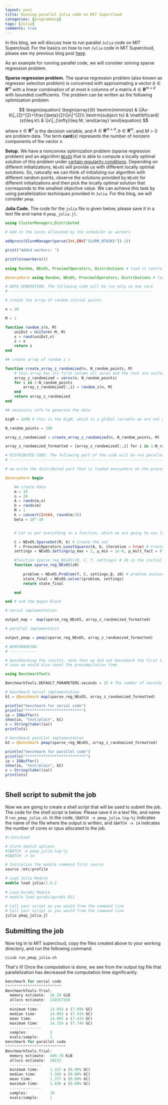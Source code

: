 ```yaml
---
layout: post 
title: Running parallel Julia code on MIT Supercloud
categories: [programming] 
tags: [Julia]
comments: true 
---
```


In this blog, we will discuss how to run  parallel `Julia` code on MIT Supercloud. For the basics on how to run `Julia` code in MIT Supercloud, please see my previous blog post [here](https://shuvomoy.github.io/blog/programming/2020/01/24/Running-Julia-code-on-MIT-supercloud.html). <!-- more -->

As an example for running parallel code, we will consider solving sparse regression problem. 

**Sparse regression problem.** The sparse regression problem (also known as regressor selection problem) is concerned with approximating a vector $b\in\mathbf{R}^{m}$ with a linear combination of at most $k$ columns of a matrix $A\in\mathbf{R}^{m\times d}$ with bounded coefficients. The problem can be written as the following optimization problem


$$
\begin{equation}
\begin{array}{ll}
\textrm{minimize} & \|Ax-b\|_{2}^{2}+\frac{\beta}{2}\|x\|^{2}\\
\textrm{subject to} & \mathbf{card}(x)\leq k\\
 & \|x\|_{\infty}\leq M,
\end{array}
\end{equation}
$$



where $x\in\mathbf{R}^{d}$ is the decision variable, and $A\in\mathbf{R}^{m\times d},b\in\mathbf{R}^{m},$ and $M>0$ are problem data. The term $\mathbf{card}(x)$ represents the number of nonzero components of the vector $x$.

**Setup.** We have a nonconvex optimization problem (sparse regression problem) and an algorithm [`NExOS`](https://github.com/Shuvomoy/NExOS.jl) that is able to compute a locally optimal solution of this problem under [certain regularity conditions](https://arxiv.org/pdf/2011.04552.pdf). Depending on different initializations, `NExOS` will provide us with different locally optimal solutions. So, naturally we can think of initializing our algorithm with different random points, observe the solutions provided by `NExOS` for different initializations and then pick the locally optimal solution that corresponds to the smallest objective value. We can achieve this task by using parallelization techniques provided in `Julia`. For this blog, we will consider `pmap`.

**Julia Code.** The code for the `julia` file is given below, please save it in a text file and name it `pmap_julia.jl`.

```julia 
using ClusterManagers,Distributed

# Add in the cores allocated by the scheduler as workers

addprocs(SlurmManager(parse(Int,ENV["SLURM_NTASKS"])-1))

print("Added workers: ")

println(nworkers())
    
using Random, NExOS, ProximalOperators, Distributions # load it centrally

@everywhere using Random, NExOS, ProximalOperators, Distributions # load it on each process

# DATA GENERATION: The following code will be run only on one core
# ----------------------------------------------------------------

# create the array of random initial points

n = 20

M = 1

function random_z(n, M)
    uniDst = Uniform(-M, M)
    x = rand(uniDst,n)
    z = x
    return z
end

## create array of random z s

function create_array_z_randomized(n, N_random_points, M)
    # this array has its first column all zeros and the rest are uniformly distrubted over [-M,M]
    array_z_randomized = zeros(n, N_random_points)
    for i in 2:N_random_points
        array_z_randomized[:,i] = random_z(n, M)
    end
    return array_z_randomized
end

## necessary info to generate the data

bigM = 1e99 # this is the bigM, which is a global variable we are not gonna change

N_random_points = 100

array_z_randomized = create_array_z_randomized(n, N_random_points, M)

array_z_randomized_formatted = [array_z_randomized[:,i] for i in 1:N_random_points]

# DISTRIBUTED CODE: The following part of the code will be run parallely on different cores
# -----------------------------------------------------------------------------------------

# we write the distributed part that is loaded everywhere on the processes we created

@everywhere begin

    ## create data
    m = 10
    n = 20
    A = randn(m,n)
    b = randn(m)
    M = 1
    k = convert(Int64, round(m/3))
    beta = 10^-10


    # Let us put everything in a function, which we are going to use later for parallel implementation.

    C = NExOS.SparseSet(M, k) # Create the set
    f = ProximalOperators.LeastSquares(A, b, iterative = true) # Create the function
    settings = NExOS.Settings(μ_max = 2, μ_min = 1e-8, μ_mult_fact = 0.5, verbose = false, freq = 250, γ_updt_rule = :adaptive, β = beta) # settings

    #function sparse_reg_NExOS(z0, C, f, settings) # z0 is the initial point
    function sparse_reg_NExOS(z0)
        
        problem = NExOS.Problem(f, C, settings.β, z0) # problem instance
        state_final = NExOS.solve!(problem, settings)
        return state_final

    end

end # end the begin block

# serial implementation

output_map =  map(sparse_reg_NExOS, array_z_randomized_formatted)

# parallel implementatin

output_pmap = pmap(sparse_reg_NExOS, array_z_randomized_formatted)

# BENCHMARKING:
# ------------

# benchmarking the results, note that we did not benchmark the first time, because in that 
# case we would also count the precompilation time

using BenchmarkTools 

BenchmarkTools.DEFAULT_PARAMETERS.seconds = 25 # The number of seconds budgeted for the benchmarking process. The trial will terminate if this time is exceeded (regardless of samples), but at least one sample will always be taken.

# benchmark serial implementation
b1 = @benchmark map(sparse_reg_NExOS, array_z_randomized_formatted)

println("benchmark for serial code")
println("*************************")
io = IOBuffer()
show(io, "text/plain", b1)
s = String(take!(io))
println(s)

# benchmark parallel implementation
b2 = @benchmark pmap(sparse_reg_NExOS, array_z_randomized_formatted)

println("benchmark for parallel code")
println("***************************")
io = IOBuffer()
show(io, "text/plain", b2)
s = String(take!(io))
println(s)



```

## Shell script to submit the job

Now we are going to create a shell script that will be used to submit the job. The code for the shell script is below. Please save it in a text file, and name it `run_pmap_julia.sh`. In the code, `SBATCH -o pmap_julia.log-%j` indicates the name of the file where the output is written, and `SBATCH -n 14` indicates the number of cores or cpus allocated to the job. 

```julia 
#!/bin/bash

# Slurm sbatch options
#SBATCH -o pmap_julia.log-%j
#SBATCH -n 14

# Initialize the module command first source
source /etc/profile

# Load Julia Module
module load julia/1.5.2
 
# Load Gurobi Module
# module load gurobi/gurobi-811            
 
# Call your script as you would from the command line
# Call your script as you would from the command line
julia pmap_julia.jl
```

## Submitting the job

Now log in to MIT supercloud, copy the files created above to your working directory, and run the following command. 

```
LLsub run_pmap_julia.sh
```

That's it! Once the computation is done, we see from the output log file that parallelization has decreased the computation time significantly. 

```julia 
benchmark for serial code
*************************
BenchmarkTools.Trial: 
  memory estimate:  26.20 GiB
  allocs estimate:  210157358
  --------------
  minimum time:     14.033 s (7.09% GC)
  median time:      14.093 s (7.41% GC)
  mean time:        14.093 s (7.41% GC)
  maximum time:     14.154 s (7.74% GC)
  --------------
  samples:          2
  evals/sample:     1
benchmark for parallel code
***************************
BenchmarkTools.Trial: 
  memory estimate:  449.78 KiB
  allocs estimate:  10213
  --------------
  minimum time:     1.337 s (0.00% GC)
  median time:      1.369 s (0.00% GC)
  mean time:        1.377 s (0.00% GC)
  maximum time:     1.436 s (0.00% GC)
  --------------
  samples:          19
  evals/sample:     1

```

 

 